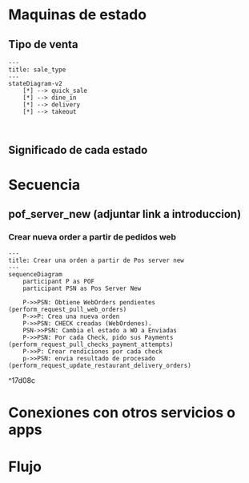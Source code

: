 
# Maquinas de estado

## Tipo de venta
```mermaid
---
title: sale_type
---
stateDiagram-v2
	[*] --> quick_sale
	[*] --> dine_in
	[*] --> delivery
	[*] --> takeout
	


```
## Significado de cada estado


# Secuencia

## pof_server_new (adjuntar link a introduccion)

### Crear nueva order a partir de pedidos web

```mermaid
---
title: Crear una orden a partir de Pos server new
---
sequenceDiagram
	participant P as POF
	participant PSN as Pos Server New

	P->>PSN: Obtiene WebOrders pendientes (perform_request_pull_web_orders)
	P->>P: Crea una nueva orden
	P->>PSN: CHECK creadas (WebOrdenes).
	PSN->>PSN: Cambia el estado a WO a Enviadas
	P->>PSN: Por cada Check, pido sus Payments (perform_request_pull_checks_payment_attempts)
	P->>P: Crear rendiciones por cada check
	p->>PSN: envia resultado de procesado (perform_request_update_restaurant_delivery_orders)
```

^17d08c

# Conexiones con otros servicios o apps

# Flujo 